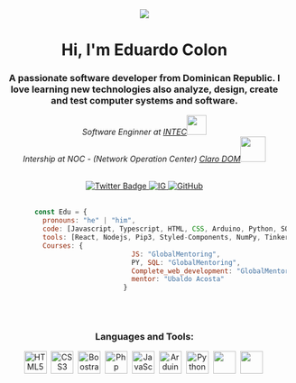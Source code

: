<div id="header" align="center">
        <img src="https://media4.giphy.com/media/K7StRcr7hagJpXROmb/200w.webp?cid=ecf05e472ovqux9936fa11rfkzlnunueykdi7s6xsjofsiqr&rid=200w.webp&ct=g"/>
        <h1>Hi, I'm Eduardo Colon</h1>
        <h3>A passionate software developer from Dominican Republic. I love learning new technologies also analyze, design, create and test computer systems and software. </h3>
        <p><em>Software Enginner at <a href="https://www.intec.edu.do">INTEC</a><img src="https://media2.giphy.com/media/8t7lXR6Sep8zB6v7El/200w.webp?cid=ecf05e4723vqyravmmz4ioyu6pnn991rghmi6q4y61ekia14&rid=200w.webp&ct=g" width="35"></br>Intership at NOC - (Network Operation Center) <a href="https://www2.claro.com.do/empresas/">Claro DOM</a><img src="https://media4.giphy.com/media/l41YvpiA9uMWw5AMU/200w.webp?cid=ecf05e47cz41fzuym5z1et0o0lm6wr69nxtqooghpljgo6er&rid=200w.webp&ct=g" width="45"> 
        </em></p>
 </div>
 
 <br>
 <div align="center">
  <a href="https://twitter.com/duardiito" target="_blank">
    <img src="https://img.shields.io/twitter/url?logo=twitter&style=for-the-badge&url=https%3A%2F%2Ftwitter.com%2Fduardiito" alt="Twitter Badge"/>
  <a href="https://www.instagram.com/duardiito/" target="_blank">
    <img src="https://img.shields.io/twitter/url?label=Instagram&logo=Instagram&style=for-the-badge&url=https%3A%2F%2Fwww.instagram.com%2Fduardiito%2F" alt="IG">
  <a href="https://github.com/qdurc" target="_blank">
    <img src="https://img.shields.io/github/followers/qdurc?logo=GitHub&style=social" alt="GitHub">
</div>
   <br>

```javascript
        const Edu = {
          pronouns: "he" | "him",
          code: [Javascript, Typescript, HTML, CSS, Arduino, Python, SQL],
          tools: [React, Nodejs, Pip3, Styled-Components, NumPy, Tinkercad],
          Courses: {
                                JS: "GlobalMentoring",
                                PY, SQL: "GlobalMentoring",
                                Complete_web_development: "GlobalMentoring",
                                mentor: "Ubaldo Acosta"
                              }
      
 ````
<br>
        
<div align="center">
        <h3> Languages and Tools: </h3>
        <div>
            <img src="https://raw.githubusercontent.com/devicons/devicon/1119b9f84c0290e0f0b38982099a2bd027a48bf1/icons/html5/html5-original.svg" title="HTML5" width="40" height="40"/>&nbsp;
            <img src="https://raw.githubusercontent.com/devicons/devicon/1119b9f84c0290e0f0b38982099a2bd027a48bf1/icons/css3/css3-original.svg" title="CSS3" width="40" height="40"/>&nbsp;
            <img src="https://raw.githubusercontent.com/devicons/devicon/1119b9f84c0290e0f0b38982099a2bd027a48bf1/icons/bootstrap/bootstrap-original.svg" title="Boostrap" width="40" height="40"/>&nbsp;
            <img src="https://raw.githubusercontent.com/devicons/devicon/1119b9f84c0290e0f0b38982099a2bd027a48bf1/icons/php/php-plain.svg" title="Php" width="40" height="40"/>&nbsp;
            <img src="https://raw.githubusercontent.com/devicons/devicon/1119b9f84c0290e0f0b38982099a2bd027a48bf1/icons/javascript/javascript-plain.svg" title="JavaScript" width="40" height="40"/>&nbsp;
            <img src="https://raw.githubusercontent.com/devicons/devicon/1119b9f84c0290e0f0b38982099a2bd027a48bf1/icons/arduino/arduino-original.svg" title="Arduino" width="40" height="40"/>&nbsp;
            <img src="https://raw.githubusercontent.com/devicons/devicon/1119b9f84c0290e0f0b38982099a2bd027a48bf1/icons/python/python-original.svg" title="Python" width="40" height="40"/>&nbsp;
            <img src="https://raw.githubusercontent.com/devicons/devicon/1119b9f84c0290e0f0b38982099a2bd027a48bf1/icons/postgresql/postgresql-original.svg" tittle="PostgreSQL" width="40" height="40"/>&nbsp;
            <img src="https://raw.githubusercontent.com/devicons/devicon/1119b9f84c0290e0f0b38982099a2bd027a48bf1/icons/mysql/mysql-original.svg" tittle="mysql" width="40" height="40"/>&nbsp;
        </div>
    </div> 
  
